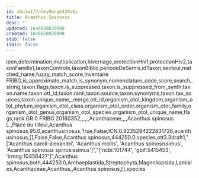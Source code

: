 ```yaml
---
id: xbuiw177nlmy9brqm420s6i
title: Acanthus Spinosus
desc: ''
updated: 1646650020908
created: 1646650020908
stub: false
isDir: false
---
```

ipen,determination,multiplication,hivernage,protectionHiv1,protectionHiv2,taxonFamille1,taxonControle,taxonBiblio,periodeDeSemis,idTaxon,secteur,matched_name,fuzzy_match_score,Inventaire FRIBG,is_approximate_match,is_synonym,nomenclature_code,score,search_string,taxon.flags,taxon.is_suppressed,taxon.is_suppressed_from_synth,taxon.name,taxon.ott_id,taxon.rank,taxon.source,taxon.synonyms,taxon.tax_sources,taxon.unique_name,_merge,ott_id,organism_otol_kingdom,organism_otol_phylum,organism_otol_class,organism_otol_order,organism_otol_family,organism_otol_genus,organism_otol_species,organism_otol_unique_name,flags,rank
GR 0 FRIBG 20160352,,,,,,Acanthaceae,,,,Acanthus spinosus L.,Place du tilleul,Acanthus spinosus,95.0,acanthusinosus,True,False,ICN,0.8235294222831726,acanthusinosus,[],False,False,Acanthus spinosus,444250.0,species,ott3.3draft1,"['Acanthus caroli-alexandri', 'Acanthus mollis', 'Acanthus spinosissimus', 'Acanthus spinosus spinosissimus']","['ncbi:101744', 'gbif:5415453', 'irmng:10456427']",Acanthus spinosus,both,444250.0,Archaeplastida,Streptophyta,Magnoliopsida,Lamiales,Acanthaceae,Acanthus,,Acanthus spinosus,[],species
